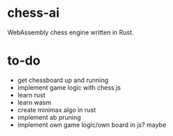 # chess-ai
WebAssembly chess engine written in Rust.

# to-do
 - get chessboard up and running
 - implement game logic with chess.js
 - learn rust
 - learn wasm
 - create minimax algo in rust
 - implement ab pruning
 - implement own game logic/own board in js? maybe